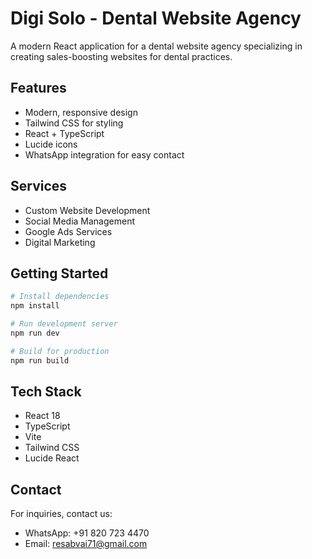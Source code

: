 # Digi Solo - Dental Website Agency

A modern React application for a dental website agency specializing in creating sales-boosting websites for dental practices.

## Features

- Modern, responsive design
- Tailwind CSS for styling
- React + TypeScript
- Lucide icons
- WhatsApp integration for easy contact

## Services

- Custom Website Development
- Social Media Management
- Google Ads Services
- Digital Marketing

## Getting Started

```bash
# Install dependencies
npm install

# Run development server
npm run dev

# Build for production
npm run build
```

## Tech Stack

- React 18
- TypeScript
- Vite
- Tailwind CSS
- Lucide React

## Contact

For inquiries, contact us:
- WhatsApp: +91 820 723 4470
- Email: resabvai71@gmail.com